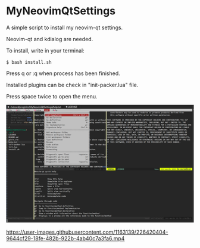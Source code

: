 # MyNeovimQtSettings

A simple script to install my neovim-qt settings.

Neovim-qt and kdialog are needed.

To install, write in your terminal:

```
$ bash install.sh
```

Press q or :q when process has been finished.

Installed plugins can be check in "init-packer.lua" file.

Press space twice to open the menu.

![LSP menu Example](images/lsp.png)


https://user-images.githubusercontent.com/1163139/226420404-9644cf29-18fe-482b-922b-4ab40c7a3fa6.mp4

